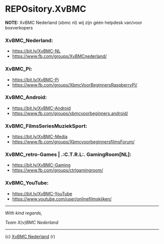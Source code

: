 # REPOsitory.XvBMC
 
**NOTE:** XvBMC Nederland (xbmc nl) wij zijn géén helpdesk van/voor boxverkopers
 
  
   
### XvBMC_Nederland: 
* https://bit.ly/XvBMC-NL 
* https://www.fb.com/groups/XvBMCnederland/ 
 
### XvBMC_Pi: 
* https://bit.ly/XvBMC-Pi 
* https://www.fb.com/groups/XbmcVoorBeginnersRaspberryPi/ 
 
### XvBMC_Android: 
* https://bit.ly/XvBMC-Android 
* https://www.fb.com/groups/xbmcvoorbeginners.android/ 
 
### XvBMC_FilmsSeriesMuziekSport: 
* https://bit.ly/XvBMC-Media 
* https://www.fb.com/groups/XbmcvoorbeginnersfilmsForum/ 
 
### XvBMC_retro-Games | .:C.T.R.L:. GamingRoom[NL]: 
* https://bit.ly/XvBMC-Gaming 
* https://www.fb.com/groups/ctrlgamingroom/ 
 
### XvBMC_YouTube: 
* https://bit.ly/XvBMC-YouTube 
* https://www.youtube.com/user/onlinefilmskijken/ 
  
----------
  
*With kind regards,*
 
*Team X(v)BMC Nederland*
  
----------
  
(c) [XvBMC Nederland](https://bit.ly/XvBMC-NL) (r)